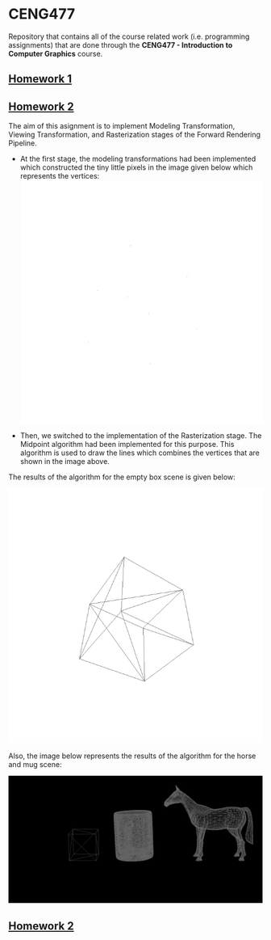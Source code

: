 # CENG477

Repository that contains all of the course related work (i.e. programming assignments) that are done through the **CENG477 - Introduction to Computer Graphics** course.

## [Homework 1](/Homework1)

## [Homework 2](/Homework2)
The aim of this asignment is to implement Modeling Transformation, Viewing Transformation,
and Rasterization stages of the Forward Rendering Pipeline.
 
* At the first stage, the modeling transformations had been implemented which constructed the tiny little pixels in the image given below which represents the vertices:
![Empty Box Modeling Transformations](Homework2/images/empty_box_modeling_transformations.jpeg)

* Then, we switched to the implementation of the Rasterization stage. The Midpoint algorithm had been implemented for this purpose. This algorithm is used to draw the lines which combines the vertices that are shown in the image above. 

The results of the algorithm for the empty box scene is given below:

![Empty Box Midpoint](Homework2/images/empty_box_midpoint.png)

Also, the image below represents the results of the algorithm for the horse and mug scene:

![Horse and Mug Midpoint](Homework2/images/horse_and_mug_midpoint.png)

## [Homework 2](/Homework3)
